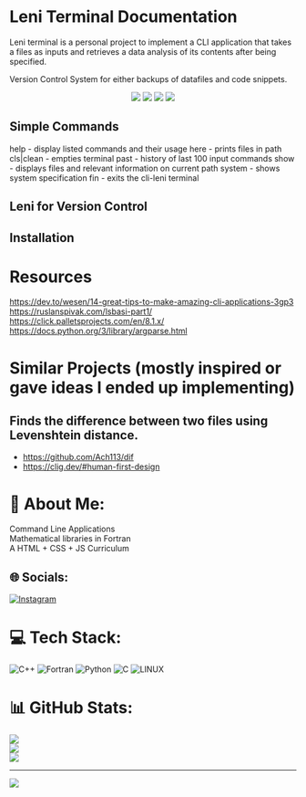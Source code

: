 # Leni Terminal Documentation

Leni terminal is a personal project to implement a CLI application that takes a files as 
inputs and retrieves a data analysis of its contents after being specified.

Version Control System for either backups of datafiles and code snippets. 

<p align="center">
 <a href="https://github.com/ByronEncinas/Leni/graphs/contributors">
  <img src="https://img.shields.io/github/stars/ByronEncinas/Leni.svg?style=for-the-badge"></a>
 <a href="https://github.com/ByronEncinas/Leni/network/members">
  <img src="https://img.shields.io/github/forks/ByronEncinas/Leni.svg?style=for-the-badge"></a>
 <a href="https://github.com/ByronEncinas/Leni/stargazers">
  <img src="https://img.shields.io/github/stars/ByronEncinas/Leni.svg?style=for-the-badge"></a>
 <a href="https://github.com/ByronEncinas/Leni/issues">
  <img src="https://img.shields.io/github/issues/ByronEncinas/Leni.svg?style=for-the-badge"></a>
</p>

## Simple Commands

help          - display listed commands and their usage
here          - prints files in path
cls|clean     - empties terminal
past          - history of last 100 input commands
show          - displays files and relevant information on current path
system        - shows system specification
fin           - exits the cli-leni terminal

## Leni for Version Control


## Installation

# Resources

https://dev.to/wesen/14-great-tips-to-make-amazing-cli-applications-3gp3
https://ruslanspivak.com/lsbasi-part1/
https://click.palletsprojects.com/en/8.1.x/
https://docs.python.org/3/library/argparse.html

# Similar Projects (mostly inspired or gave ideas I ended up implementing)

## Finds the difference between two files using Levenshtein distance.

- https://github.com/Ach113/dif
- https://clig.dev/#human-first-design


# 💫 About Me:
Command Line Applications<br>Mathematical libraries in Fortran <br>A HTML + CSS + JS Curriculum


## 🌐 Socials:
[![Instagram](https://img.shields.io/badge/Instagram-%23E4405F.svg?logo=Instagram&logoColor=white)](https://instagram.com/byron.en.ve) 

# 💻 Tech Stack:
![C++](https://img.shields.io/badge/c++-%2300599C.svg?style=for-the-badge&logo=c%2B%2B&logoColor=white) ![Fortran](https://img.shields.io/badge/Fortran-%23734F96.svg?style=for-the-badge&logo=fortran&logoColor=white) ![Python](https://img.shields.io/badge/python-3670A0?style=for-the-badge&logo=python&logoColor=ffdd54) ![C](https://img.shields.io/badge/c-%2300599C.svg?style=for-the-badge&logo=c&logoColor=white) ![LINUX](https://img.shields.io/badge/Linux-FCC624?style=for-the-badge&logo=linux&logoColor=black)

# 📊 GitHub Stats:
![](https://github-readme-stats.vercel.app/api?username=ByronEncinas&theme=dark&hide_border=false&include_all_commits=true&count_private=false)<br/>
![](https://github-readme-streak-stats.herokuapp.com/?user=ByronEncinas&theme=dark&hide_border=false)<br/>
![](https://github-readme-stats.vercel.app/api/top-langs/?username=ByronEncinas&theme=dark&hide_border=false&include_all_commits=true&count_private=false&layout=compact)

---
[![](https://visitcount.itsvg.in/api?id=ByronEncinas&icon=0&color=0)](https://visitcount.itsvg.in)
